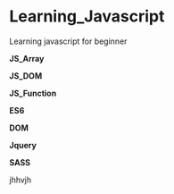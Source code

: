 # Learning_Javascript
Learning javascript for beginner

**JS_Array**

**JS_DOM**

**JS_Function**

**ES6**

**DOM**

**Jquery**

**SASS**

jhhvjh

